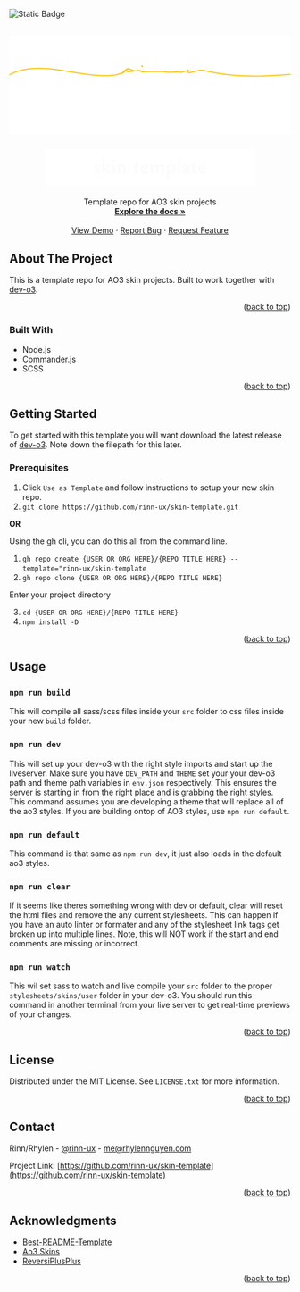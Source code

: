 <a id="readme-top"></a>

![Static Badge](https://img.shields.io/badge/progress-complete-blue?style=for-the-badge)

<br />
<div align="center">
  <a href="https://github.com/rinn-ux/skin-template">
    <img src="https://github.com/rinn-ux/.github/blob/main/profile/header-tp.png?raw=true)" alt="Logo" >
  </a>

  <h3 align="center"><img width="375" src="/public/repo title.png" alt="skin-template"></h3>

  <p align="center">
    Template repo for AO3 skin projects
    <br />
    <a href="https://github.com/rinn-ux/skin-template"><strong>Explore the docs »</strong></a>
    <br />
    <br />
    <a href="https://github.com/rinn-ux/skin-template">View Demo</a>
    ·
    <a href="https://github.com/rinn-ux/skin-template/issues/new?labels=bug&template=bug-report---.md">Report Bug</a>
    ·
    <a href="https://github.com/rinn-ux/skin-template/issues/new?labels=enhancement&template=feature-request---.md">Request Feature</a>
  </p>
</div>

## About The Project

This is a template repo for AO3 skin projects. Built to work together with [dev-o3](https://github.com/rinn-ux/dev-o3).

<!--Here's a blank template to get started: To avoid retyping too much info. Do a search and replace with your text editor for the following: `github_username`, `repo_name`, `twitter_handle`, `linkedin_username`, `email_client`, `email`, `project_title`, `project_description`-->

<p align="right">(<a href="#readme-top">back to top</a>)</p>

### Built With

- Node.js
- Commander.js
- SCSS

<p align="right">(<a href="#readme-top">back to top</a>)</p>

## Getting Started

To get started with this template you will want download the latest release of [dev-o3](https://github.com/rinn-ux/dev-o3/releases). Note down the filepath for this later.

### Prerequisites

1. Click `Use as Template` and follow instructions to setup your new skin repo.
2. `git clone https://github.com/rinn-ux/skin-template.git`

**OR**

Using the gh cli, you can do this all from the command line.

1. `gh repo create {USER OR ORG HERE}/{REPO TITLE HERE} --template="rinn-ux/skin-template`
2. `gh repo clone {USER OR ORG HERE}/{REPO TITLE HERE}`

Enter your project directory

3. `cd {USER OR ORG HERE}/{REPO TITLE HERE}`
4. `npm install -D`

<p align="right">(<a href="#readme-top">back to top</a>)</p>

## Usage

### `npm run build`

This will compile all sass/scss files inside your `src` folder to css files inside your new `build` folder.

### `npm run dev`

This will set up your dev-o3 with the right style imports and start up the liveserver. Make sure you have `DEV_PATH` and `THEME` set your your dev-o3 path and theme path variables in `env.json` respectively. This ensures the server is starting in from the right place and is grabbing the right styles. This command assumes you are developing a theme that will replace all of the ao3 styles. If you are building ontop of AO3 styles, use `npm run default`.

### `npm run default`

This command is that same as `npm run dev`, it just also loads in the default ao3 styles.

### `npm run clear`

If it seems like theres something wrong with dev or default, clear will reset the html files and remove the any current stylesheets. This can happen if you have an auto linter or formater and any of the stylesheet link tags get broken up into multiple lines. Note, this will NOT work if the start and end comments are missing or incorrect.

### `npm run watch`

This wil set sass to watch and live compile your `src` folder to the proper `stylesheets/skins/user` folder in your dev-o3. You should run this command in another terminal from your live server to get real-time previews of your changes.

<p align="right">(<a href="#readme-top">back to top</a>)</p>

<!-- LICENSE -->

## License

Distributed under the MIT License. See `LICENSE.txt` for more information.

<p align="right">(<a href="#readme-top">back to top</a>)</p>

<!-- CONTACT -->

## Contact

Rinn/Rhylen - [@rinn-ux](https://rinn-ux.tumblr.com) - me@rhylennguyen.com

Project Link: [https://github.com/rinn-ux/skin-template](https://github.com/rinn-ux/skin-template)

<p align="right">(<a href="#readme-top">back to top</a>)</p>

<!-- ACKNOWLEDGMENTS -->

## Acknowledgments

- [Best-README-Template](https://github.com/othneildrew/Best-README-Template)
- [Ao3 Skins](https://www.tumblr.com/ao3skin)
- [ReversiPlusPlus](https://github.com/galaxygrotesque/ReversiPlusPlus)

<p align="right">(<a href="#readme-top">back to top</a>)</p>

<!-- https://www.markdownguide.org/basic-syntax/#reference-style-links -->

[Vue.js]: https://img.shields.io/badge/Vue.js-35495E?style=for-the-badge&logo=vuedotjs&logoColor=4FC08D
[Vue-url]: https://vuejs.org/
[TailwindCSS]: https://img.shields.io/badge/tailwindcss-gray?style=for-the-badge&logo=tailwindcss&logoColor=%230ea5e9
[Tailwind-url]: https://tailwindcss.com/
